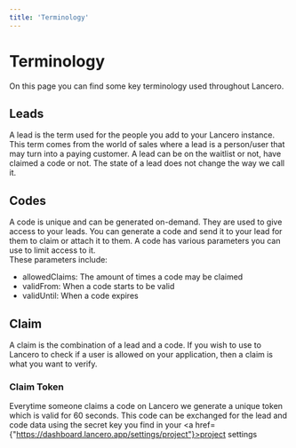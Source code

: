 ```yaml
---
title: 'Terminology'
---
```


# Terminology
On this page you can find some key terminology used throughout Lancero.

## Leads
A lead is the term used for the people you add to your Lancero instance. This term comes from the world of sales where a lead is a person/user that may turn into a paying customer.
A lead can be on the waitlist or not, have claimed a code or not. The state of a lead does not change the way we call it.

## Codes
A code is unique and can be generated on-demand. They are used to give access to your leads. You can generate a code and send it to your lead for them to claim or attach it to them. A code has various parameters you can use to limit access to it. <br/>
These parameters include:
- allowedClaims: The amount of times a code may be claimed
- validFrom: When a code starts to be valid
- validUntil: When a code expires

## Claim
A claim is the combination of a lead and a code. If you wish to use to Lancero to check if a user is allowed on your application, then a claim is what you want to verify.

### Claim Token
Everytime someone claims a code on Lancero we generate a unique token which is valid for 60 seconds. This code can be exchanged for the lead and code data using the secret key you find in your <a href={"https://dashboard.lancero.app/settings/project"}>project settings</a>